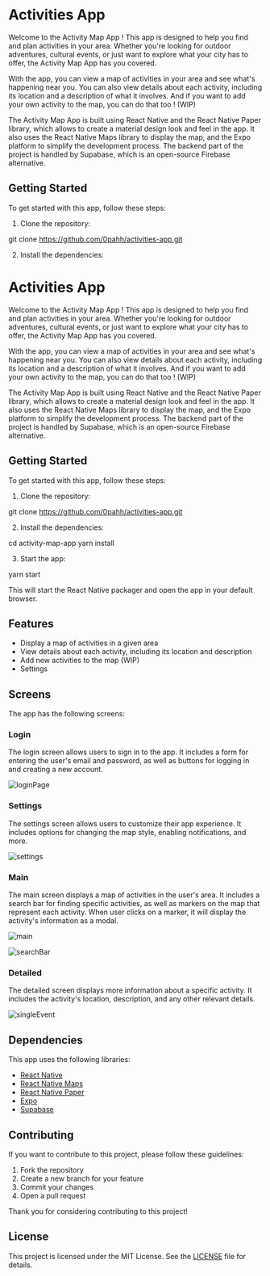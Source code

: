# Activities App

Welcome to the Activity Map App ! This app is designed to help you find and plan activities in your area. Whether you're looking for outdoor adventures, cultural events, or just want to explore what your city has to offer, the Activity Map App has you covered.

With the app, you can view a map of activities in your area and see what's happening near you. You can also view details about each activity, including its location and a description of what it involves. And if you want to add your own activity to the map, you can do that too ! (WIP)

The Activity Map App is built using React Native and the React Native Paper library, which allows to create a material design look and feel in the app. It also uses the React Native Maps library to display the map, and the Expo platform to simplify the development process. The backend part of the project is handled by Supabase, which is an open-source Firebase alternative.

## Getting Started

To get started with this app, follow these steps:

1.  Clone the repository:

git clone https://github.com/0pahh/activities-app.git

2.  Install the dependencies:

# Activities App

Welcome to the Activity Map App ! This app is designed to help you find and plan activities in your area. Whether you're looking for outdoor adventures, cultural events, or just want to explore what your city has to offer, the Activity Map App has you covered.

With the app, you can view a map of activities in your area and see what's happening near you. You can also view details about each activity, including its location and a description of what it involves. And if you want to add your own activity to the map, you can do that too ! (WIP)

The Activity Map App is built using React Native and the React Native Paper library, which allows to create a material design look and feel in the app. It also uses the React Native Maps library to display the map, and the Expo platform to simplify the development process. The backend part of the project is handled by Supabase, which is an open-source Firebase alternative.

## Getting Started

To get started with this app, follow these steps:

1.  Clone the repository:

git clone https://github.com/0pahh/activities-app.git

2.  Install the dependencies:

cd activity-map-app yarn install

3.  Start the app:

yarn start

This will start the React Native packager and open the app in your default browser.

## Features

- Display a map of activities in a given area
- View details about each activity, including its location and description
- Add new activities to the map (WIP)
- Settings

## Screens

The app has the following screens:

### Login

The login screen allows users to sign in to the app. It includes a form for entering the user's email and password, as well as buttons for logging in and creating a new account.

![loginPage](assets/README/loginPage.png)

### Settings

The settings screen allows users to customize their app experience. It includes options for changing the map style, enabling notifications, and more.

![settings](assets/README/settings.png)

### Main

The main screen displays a map of activities in the user's area. It includes a search bar for finding specific activities, as well as markers on the map that represent each activity. When user clicks on a marker, it will display the activity's information as a modal.

![main](assets/README/main.png)

![searchBar](assets/README/mainSearchBarResult.png)

### Detailed

The detailed screen displays more information about a specific activity. It includes the activity's location, description, and any other relevant details.

![singleEvent](assets/README/singleEvent.png)

## Dependencies

This app uses the following libraries:

- [React Native](https://facebook.github.io/react-native/)
- [React Native Maps](https://github.com/react-native-community/react-native-maps)
- [React Native Paper](https://reactnativepaper.com/)
- [Expo](https://expo.io/)
- [Supabase](https://supabase.io/)

## Contributing

If you want to contribute to this project, please follow these guidelines:

1.  Fork the repository
2.  Create a new branch for your feature
3.  Commit your changes
4.  Open a pull request

Thank you for considering contributing to this project!

## License

This project is licensed under the MIT License. See the [LICENSE](https://opensource.org/licenses/MIT) file for details.
